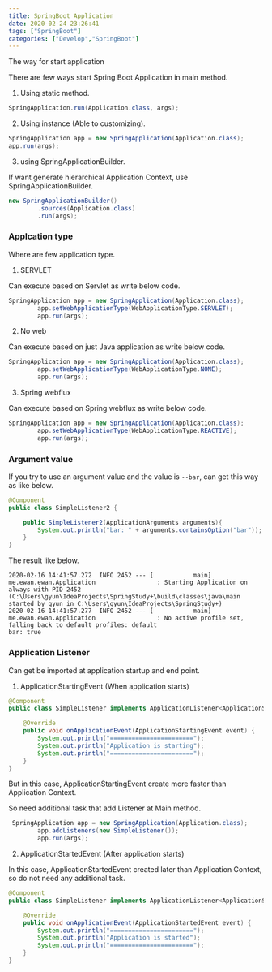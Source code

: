 ```yaml
---
title: SpringBoot Application
date: 2020-02-24 23:26:41
tags: ["SpringBoot"]
categories: ["Develop","SpringBoot"]
---
```


The way for start application

<!-- more -->

There are few ways start Spring Boot Application in main method.

1. Using static method.

~~~java
SpringApplication.run(Application.class, args);
~~~

2. Using instance (Able to customizing).

~~~java
SpringApplication app = new SpringApplication(Application.class);
app.run(args);
~~~

3. using SpringApplicationBuilder.

If want generate hierarchical Application Context, use SpringApplicationBuilder.
~~~java
new SpringApplicationBuilder()
        .sources(Application.class)
        .run(args);
~~~

### Applcation type
Where are few application type.

1. SERVLET

Can execute based on Servlet as write below code.

~~~java
SpringApplication app = new SpringApplication(Application.class);
        app.setWebApplicationType(WebApplicationType.SERVLET);
        app.run(args);
~~~

2. No web

Can execute based on just Java application as write below code.

~~~java
SpringApplication app = new SpringApplication(Application.class);
        app.setWebApplicationType(WebApplicationType.NONE);
        app.run(args);
~~~

3. Spring webflux

Can execute based on Spring webflux as write below code.

~~~java
SpringApplication app = new SpringApplication(Application.class);
        app.setWebApplicationType(WebApplicationType.REACTIVE);
        app.run(args);
~~~

### Argument value

If you try to use an argument value and the value is `--bar`, can get this way as like below.

~~~java
@Component
public class SimpleListener2 {

    public SimpleListener2(ApplicationArguments arguments){
        System.out.println("bar: " + arguments.containsOption("bar"));
    }
}
~~~

The result like below.

~~~
2020-02-16 14:41:57.272  INFO 2452 --- [           main] me.ewan.ewan.Application                 : Starting Application on always with PID 2452 (C:\Users\gyun\IdeaProjects\SpringStudy+\build\classes\java\main started by gyun in C:\Users\gyun\IdeaProjects\SpringStudy+)
2020-02-16 14:41:57.277  INFO 2452 --- [           main] me.ewan.ewan.Application                 : No active profile set, falling back to default profiles: default
bar: true
~~~

### Application Listener

Can get be imported at application startup and end point.

1. ApplicationStartingEvent (When application starts)

~~~java
@Component
public class SimpleListener implements ApplicationListener<ApplicationStartingEvent> {

    @Override
    public void onApplicationEvent(ApplicationStartingEvent event) {
        System.out.println("=======================");
        System.out.println("Application is starting");
        System.out.println("=======================");
    }
}
~~~

But in this case, ApplicationStartingEvent create more faster than Application Context.

So need additional task that add Listener at Main method.

~~~java
 SpringApplication app = new SpringApplication(Application.class);
        app.addListeners(new SimpleListener());
        app.run(args);
~~~

2. ApplicationStartedEvent  (After application starts)

In this case, ApplicationStartedEvent created later than Application Context, so do not need any additional task.
~~~java
@Component
public class SimpleListener implements ApplicationListener<ApplicationStartedEvent> {

    @Override
    public void onApplicationEvent(ApplicationStartedEvent event) {
        System.out.println("=======================");
        System.out.println("Application is started");
        System.out.println("=======================");
    }
}
~~~
